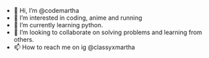 - 👋 Hi, I’m @codemartha
- 👀 I’m interested in coding, anime and running
- 🌱 I’m currently learning python.
- 💞️ I’m looking to collaborate on solving problems and learning from others.
- 📫 How to reach me on ig @classyxmartha

<!---
codemartha/codemartha is a ✨ special ✨ repository because its `README.md` (this file) appears on your GitHub profile.
You can click the Preview link to take a look at your changes.
--->
